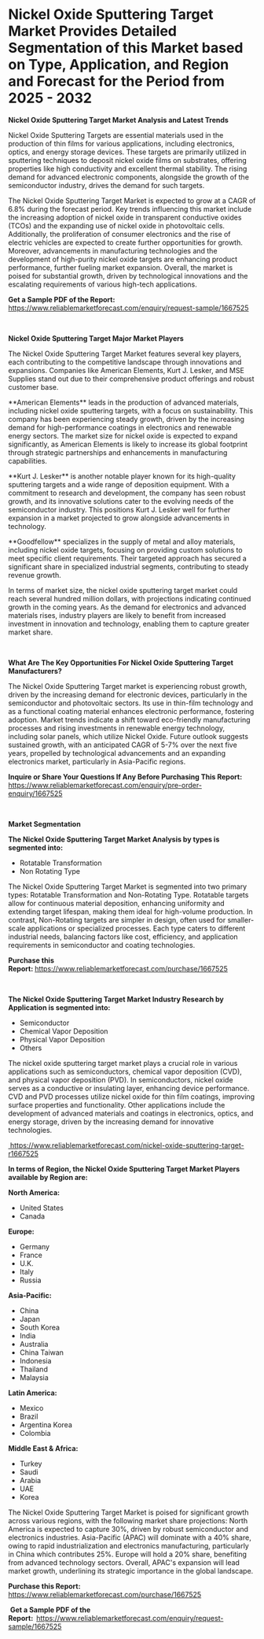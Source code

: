 <p><h1>Nickel Oxide Sputtering Target Market Provides Detailed Segmentation of this Market based on Type, Application, and Region and Forecast for the Period from 2025 - 2032</h1></p><p><strong>Nickel Oxide Sputtering Target Market Analysis and Latest Trends</strong></p>
<p><p>Nickel Oxide Sputtering Targets are essential materials used in the production of thin films for various applications, including electronics, optics, and energy storage devices. These targets are primarily utilized in sputtering techniques to deposit nickel oxide films on substrates, offering properties like high conductivity and excellent thermal stability. The rising demand for advanced electronic components, alongside the growth of the semiconductor industry, drives the demand for such targets.</p><p>The Nickel Oxide Sputtering Target Market is expected to grow at a CAGR of 6.8% during the forecast period. Key trends influencing this market include the increasing adoption of nickel oxide in transparent conductive oxides (TCOs) and the expanding use of nickel oxide in photovoltaic cells. Additionally, the proliferation of consumer electronics and the rise of electric vehicles are expected to create further opportunities for growth. Moreover, advancements in manufacturing technologies and the development of high-purity nickel oxide targets are enhancing product performance, further fueling market expansion. Overall, the market is poised for substantial growth, driven by technological innovations and the escalating requirements of various high-tech applications.</p></p>
<p><strong>Get a Sample PDF of the Report:&nbsp;</strong> <a href="https://www.reliablemarketforecast.com/enquiry/request-sample/1667525?utm_campaign=3583&utm_medium=2&utm_source=Github&utm_content=ia&utm_term=18042025&utm_id=nickel-oxide-sputtering-target">https://www.reliablemarketforecast.com/enquiry/request-sample/1667525</a></p>
<p>&nbsp;</p>
<p><strong>Nickel Oxide Sputtering Target Major Market Players</strong></p>
<p><p>The Nickel Oxide Sputtering Target Market features several key players, each contributing to the competitive landscape through innovations and expansions. Companies like American Elements, Kurt J. Lesker, and MSE Supplies stand out due to their comprehensive product offerings and robust customer base.</p><p>**American Elements** leads in the production of advanced materials, including nickel oxide sputtering targets, with a focus on sustainability. This company has been experiencing steady growth, driven by the increasing demand for high-performance coatings in electronics and renewable energy sectors. The market size for nickel oxide is expected to expand significantly, as American Elements is likely to increase its global footprint through strategic partnerships and enhancements in manufacturing capabilities.</p><p>**Kurt J. Lesker** is another notable player known for its high-quality sputtering targets and a wide range of deposition equipment. With a commitment to research and development, the company has seen robust growth, and its innovative solutions cater to the evolving needs of the semiconductor industry. This positions Kurt J. Lesker well for further expansion in a market projected to grow alongside advancements in technology.</p><p>**Goodfellow** specializes in the supply of metal and alloy materials, including nickel oxide targets, focusing on providing custom solutions to meet specific client requirements. Their targeted approach has secured a significant share in specialized industrial segments, contributing to steady revenue growth.</p><p>In terms of market size, the nickel oxide sputtering target market could reach several hundred million dollars, with projections indicating continued growth in the coming years. As the demand for electronics and advanced materials rises, industry players are likely to benefit from increased investment in innovation and technology, enabling them to capture greater market share.</p></p>
<p>&nbsp;</p>
<p><strong>What Are The Key Opportunities For Nickel Oxide Sputtering Target Manufacturers?</strong></p>
<p><p>The Nickel Oxide Sputtering Target market is experiencing robust growth, driven by the increasing demand for electronic devices, particularly in the semiconductor and photovoltaic sectors. Its use in thin-film technology and as a functional coating material enhances electronic performance, fostering adoption. Market trends indicate a shift toward eco-friendly manufacturing processes and rising investments in renewable energy technology, including solar panels, which utilize Nickel Oxide. Future outlook suggests sustained growth, with an anticipated CAGR of 5-7% over the next five years, propelled by technological advancements and an expanding electronics market, particularly in Asia-Pacific regions.</p></p>
<p><strong>Inquire or Share Your Questions If Any Before Purchasing This Report:</strong> <a href="https://www.reliablemarketforecast.com/enquiry/pre-order-enquiry/1667525?utm_campaign=3583&utm_medium=2&utm_source=Github&utm_content=ia&utm_term=18042025&utm_id=nickel-oxide-sputtering-target">https://www.reliablemarketforecast.com/enquiry/pre-order-enquiry/1667525</a></p>
<p>&nbsp;</p>
<p><strong>Market Segmentation</strong></p>
<p><strong>The Nickel Oxide Sputtering Target Market Analysis by types is segmented into:</strong></p>
<p><ul><li>Rotatable Transformation</li><li>Non Rotating Type</li></ul></p>
<p><p>The Nickel Oxide Sputtering Target Market is segmented into two primary types: Rotatable Transformation and Non-Rotating Type. Rotatable targets allow for continuous material deposition, enhancing uniformity and extending target lifespan, making them ideal for high-volume production. In contrast, Non-Rotating targets are simpler in design, often used for smaller-scale applications or specialized processes. Each type caters to different industrial needs, balancing factors like cost, efficiency, and application requirements in semiconductor and coating technologies.</p></p>
<p><strong>Purchase this Report:&nbsp;</strong><a href="https://www.reliablemarketforecast.com/purchase/1667525?utm_campaign=3583&utm_medium=2&utm_source=Github&utm_content=ia&utm_term=18042025&utm_id=nickel-oxide-sputtering-target">https://www.reliablemarketforecast.com/purchase/1667525</a></p>
<p>&nbsp;</p>
<p><strong>The Nickel Oxide Sputtering Target Market Industry Research by Application is segmented into:</strong></p>
<p><ul><li>Semiconductor</li><li>Chemical Vapor Deposition</li><li>Physical Vapor Deposition</li><li>Others</li></ul></p>
<p><p>The nickel oxide sputtering target market plays a crucial role in various applications such as semiconductors, chemical vapor deposition (CVD), and physical vapor deposition (PVD). In semiconductors, nickel oxide serves as a conductive or insulating layer, enhancing device performance. CVD and PVD processes utilize nickel oxide for thin film coatings, improving surface properties and functionality. Other applications include the development of advanced materials and coatings in electronics, optics, and energy storage, driven by the increasing demand for innovative technologies.</p></p>
<p><a href="https://www.reliablemarketforecast.com/nickel-oxide-sputtering-target-r1667525?utm_campaign=3583&utm_medium=2&utm_source=Github&utm_content=ia&utm_term=18042025&utm_id=nickel-oxide-sputtering-target">&nbsp;https://www.reliablemarketforecast.com/nickel-oxide-sputtering-target-r1667525</a></p>
<p><strong>In terms of Region, the Nickel Oxide Sputtering Target Market Players available by Region are:</strong></p>
<p>
    <p> <strong> North America: </strong>
        <ul>
            <li>United States</li>
            <li>Canada</li>
        </ul>
        </p> 
    <p> <strong> Europe: </strong>
        <ul>
            <li>Germany</li>
            <li>France</li>
            <li>U.K.</li>
            <li>Italy</li>
            <li>Russia</li>
        </ul>
        </p> 
    <p> <strong> Asia-Pacific: </strong>
        <ul>
            <li>China</li>
            <li>Japan</li>
            <li>South Korea</li>
            <li>India</li>
            <li>Australia</li>
            <li>China Taiwan</li>
            <li>Indonesia</li>
            <li>Thailand</li>
            <li>Malaysia</li>
        </ul>
        </p> 
    <p> <strong> Latin America: </strong>
        <ul>
            <li>Mexico</li>
            <li>Brazil</li>
            <li>Argentina Korea</li>
            <li>Colombia</li>
        </ul>
        </p> 
    <p> <strong> Middle East & Africa: </strong>
        <ul>
            <li>Turkey</li>
            <li>Saudi</li>
            <li>Arabia</li>
            <li>UAE</li>
            <li>Korea</li>
        </ul>
    </p>
    </p>
<p><p>The Nickel Oxide Sputtering Target Market is poised for significant growth across various regions, with the following market share projections: North America is expected to capture 30%, driven by robust semiconductor and electronics industries. Asia-Pacific (APAC) will dominate with a 40% share, owing to rapid industrialization and electronics manufacturing, particularly in China which contributes 25%. Europe will hold a 20% share, benefiting from advanced technology sectors. Overall, APAC's expansion will lead market growth, underlining its strategic importance in the global landscape.</p></p>
<p><strong>Purchase this Report: </strong><a href="https://www.reliablemarketforecast.com/purchase/1667525?utm_campaign=3583&utm_medium=2&utm_source=Github&utm_content=ia&utm_term=18042025&utm_id=nickel-oxide-sputtering-target">https://www.reliablemarketforecast.com/purchase/1667525</a></p>
<p>&nbsp;<strong>Get a Sample PDF of the Report:&nbsp;&nbsp;</strong><a href="https://www.reliablemarketforecast.com/enquiry/request-sample/1667525?utm_campaign=3583&utm_medium=2&utm_source=Github&utm_content=ia&utm_term=18042025&utm_id=nickel-oxide-sputtering-target">https://www.reliablemarketforecast.com/enquiry/request-sample/1667525</a></p>
<p><strong></strong></p>
<p><p></p><p></p><p></p></p>